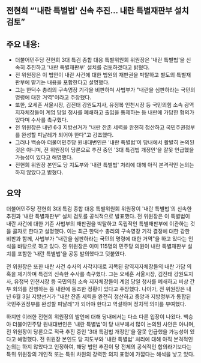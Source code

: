 ## 전현희 “'내란 특별법' 신속 추진… 내란 특별재판부 설치 검토”

## 주요 내용:
*   더불어민주당 전현희 3대 특검 종합 대응 특별위원회 위원장은 '내란 특별법'을 신속히 추진하고 '내란 특별재판부' 설치를 검토하겠다고 밝혔다.
*   전 위원장은 이 법안이 내란 사건에 대한 법원의 재판권을 박탈하고 별도의 특별재판부에 맡기는 내용을 포함한다고 설명했다.
*   그는 한덕수 총리의 구속영장 기각을 비판하며 사법부가 "내란을 심판하라는 국민의 명령에 대한 거역"이라고 주장했다.
*   또한, 오세훈 서울시장, 김진태 강원도지사, 유정복 인천시장 등 국민의힘 소속 광역지자체장들이 계엄 당일 청사를 폐쇄하고 출입을 통제하는 등 내란에 가담한 혐의가 있다며 수사를 촉구했다.
*   전 위원장은 내년 6·3 지방선거가 "내란 잔존 세력을 완전히 청산하고 국민주권정부를 완성할 피날레가 되어야 한다"고 강조했다.
*   그러나 백승아 더불어민주당 원내대변인은 '내란 특별법'이 당내에서 활발히 논의된 것은 아니며, 전 위원장이 당론으로 추진 중인 '3대 특검법 개정안'을 잘못 언급했을 가능성이 있다고 해명했다.
*   전현희 위원장 본인도 당 지도부와 '내란 특별법' 처리에 대해 아직 본격적인 논의는 하지 않았다고 밝혔다.

## 요약
더불어민주당 전현희 3대 특검 종합 대응 특별위원회 위원장이 '내란 특별법'의 신속한 추진과 '내란 특별재판부' 설치 검토를 공식적으로 발표했다. 전 위원장은 이 특별법이 내란 사건에 대한 기존 사법부의 재판권을 박탈하고 독립적인 특별재판부에 이관하는 것을 골자로 한다고 설명했다. 이는 최근 한덕수 총리의 구속영장 기각 결정에 대한 강한 비판과 함께, 사법부가 "내란을 심판하라는 국민의 명령에 대한 거역"을 하고 있다는 인식을 바탕으로 하고 있다. 전 위원장은 이미 115명의 민주당 의원이 내란 특별재판부 설치를 포함한 '내란 특별법'을 공동 발의했다고 덧붙였다.

전 위원장은 또한 내란 사건 수사의 사각지대로 지목된 광역지자체장들의 내란 가담 의혹을 제기하며 특검의 신속한 수사를 촉구했다. 그는 오세훈 서울시장, 김진태 강원도지사, 유정복 인천시장 등 국민의힘 소속 지자체장들이 계엄 당일 청사를 폐쇄하고 비상 간부 회의를 진행하는 등 내란에 동조한 정황이 있다고 주장했다. 나아가, 전 위원장은 내년 6월 3일 지방선거가 "내란 잔존 세력을 완전히 청산하고 중앙과 지방정부가 통합된 국민주권정부를 완성할 피날레"가 되어야 한다고 역설하며 정치적 의미를 부여했다.

하지만 이러한 전현희 위원장의 발언에 대해 당내에서는 다소 다른 입장이 나왔다. 백승아 더불어민주당 원내대변인은 '내란 특별법'이 당 내부에서 많이 논의된 사안은 아니며, 전 위원장이 당론으로 적극 추진 중인 '3대 특검법 개정안'을 잘못 언급했을 가능성이 있다고 해명했다. 전 위원장 본인도 당 지도부와 '내란 특별법' 처리에 대해 아직 본격적인 논의는 하지 않았다고 인정하여, 해당 법안 추진이 당 전체의 공식적인 합의라기보다는 특위 위원장의 개인적 또는 특위 차원의 강력한 의지 표명에 가깝다는 해석을 낳고 있다.